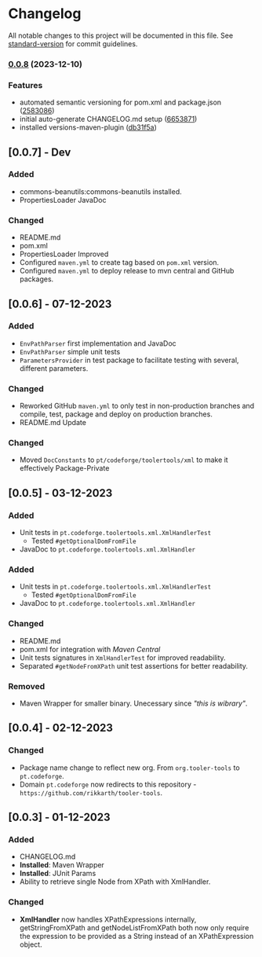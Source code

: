 # Changelog

All notable changes to this project will be documented in this file. See [standard-version](https://github.com/conventional-changelog/standard-version) for commit guidelines.

### [0.0.8](https://github.com/mokkapps/changelog-generator-demo/compare/0.0.7...0.0.8) (2023-12-10)


### Features

* automated semantic versioning for pom.xml and package.json ([2583086](https://github.com/mokkapps/changelog-generator-demo/commits/2583086932dc29e9ed3338faaf66826f3a5527ef))
* initial auto-generate CHANGELOG.md setup ([6653871](https://github.com/mokkapps/changelog-generator-demo/commits/665387170b9b0d5afe0c5cae50250bda95cf7d02))
* installed versions-maven-plugin ([db31f5a](https://github.com/mokkapps/changelog-generator-demo/commits/db31f5a4861149ab9c09ef84ff0df1cab272075b))

## [0.0.7] - Dev

### Added

- commons-beanutils:commons-beanutils installed.
- PropertiesLoader JavaDoc

### Changed

- README.md
- pom.xml
- PropertiesLoader Improved
- Configured `maven.yml` to create tag based on `pom.xml` version.
- Configured `maven.yml` to deploy release to mvn central and GitHub packages.

## [0.0.6] - 07-12-2023

### Added

- `EnvPathParser` first implementation and JavaDoc
- `EnvPathParser` simple unit tests
- `ParametersProvider` in test package to facilitate testing with several, different parameters.

### Changed

- Reworked GitHub `maven.yml` to only test in non-production branches and compile, test, package and deploy on
  production branches.
- README.md Update

### Changed

- Moved `DocConstants` to `pt/codeforge/toolertools/xml` to make it effectively Package-Private

## [0.0.5] - 03-12-2023

### Added

- Unit tests in `pt.codeforge.toolertools.xml.XmlHandlerTest`
    - Tested `#getOptionalDomFromFile`
- JavaDoc to `pt.codeforge.toolertools.xml.XmlHandler`

### Added

- Unit tests in `pt.codeforge.toolertools.xml.XmlHandlerTest`
    - Tested `#getOptionalDomFromFile`
- JavaDoc to `pt.codeforge.toolertools.xml.XmlHandler`

### Changed

- README.md
- pom.xml for integration with *Maven Central*
- Unit tests signatures in `XmlHandlerTest` for improved readability.
- Separated `#getNodeFromXPath` unit test assertions for better readability.

### Removed

- Maven Wrapper for smaller binary. Unecessary since *"this is wibrary"*.

## [0.0.4] - 02-12-2023

### Changed

- Package name change to reflect new org. From `org.tooler-tools` to `pt.codeforge`.
- Domain `pt.codeforge` now redirects to this repository - `https://github.com/rikkarth/tooler-tools`.

## [0.0.3] - 01-12-2023

### Added

- CHANGELOG.md
- **Installed**: Maven Wrapper
- **Installed**: JUnit Params
- Ability to retrieve single Node from XPath with XmlHandler.

### Changed

- **XmlHandler** now handles XPathExpressions internally, getStringFromXPath and getNodeListFromXPath both now only
  require the expression to be provided as a String instead of an XPathExpression object.
